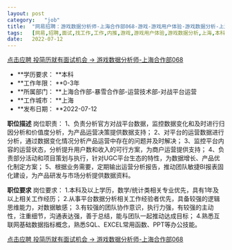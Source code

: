 ```yaml
---
layout:	post
category:	"job"
title:	"网易招聘：游戏数据分析师-上海合作部068-游戏-游戏用户体验-游戏数据分析-上海本科0-3年"
tags:	[网易,招聘,面试,找工作,工作,内推,游戏,游戏用户体验,游戏数据分析,上海,本科,0-3年]
date:	2022-07-12
---
```


[点击应聘 投简历就有面试机会 -> 游戏数据分析师-上海合作部068](http://mobile.bole.netease.com/bole/boleDetail?id=41519&employeeId=346f03c3cda5f04c&key=all)



- **学历要求： **本科
- **工作年限： **0-3年
- **所属部门： **上海合作部-暴雪合作部-运营技术部-对战平台运营
- **工作城市： **上海
- **发布日期： **2022-07-12



**职位描述**
岗位职责：
1、负责分析官方对战平台数据，监控数据变化和及时进行归因分析和价值度分析，为产品运营决策提供数据支持；
2、对平台的运营数据进行分析，通过数据变化情况分析产品运营中存在的问题并及时解决；
3、监控平台内容的运营状态，分析提升用户数和收入的可行方案，为商户运营提供支持；
4、负责部分活动和项目策划与执行，针对UGC平台生态的特性，为数据增长、产品优化制定方案；
5、根据业务需要，定期输出运营分析报告，推动团队敏捷BI报表固化建设，为产品研发与市场分析提供数据资料。




**职位要求**
岗位要求：
1.本科及以上学历，数学/统计类相关专业优先，具有1年及以上相关工作经历；
2.从事平台数据分析相关工作经验者优先，具备较强的逻辑思维能力，对数据敏感；
3.有较强的团队协作意识，执行力强，有较强的主动性，注重细节，沟通表达强，善于总结，能与团队一起推动达成目标；
4.熟悉互联网基础数据指标概念，熟悉SQL、EXCEL常用函数、PPT等办公技能。



[点击应聘 投简历就有面试机会 -> 游戏数据分析师-上海合作部068](http://mobile.bole.netease.com/bole/boleDetail?id=41519&employeeId=346f03c3cda5f04c&key=all)